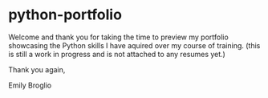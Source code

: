 # python-portfolio
Welcome and thank you for taking the time to preview my portfolio showcasing the Python skills I have aquired over my course of training.
(this is still a work in progress and is not attached to any resumes yet.)

Thank you again,

Emily Broglio
